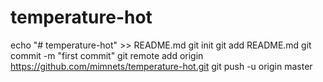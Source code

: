 # temperature-hot
echo "# temperature-hot" >> README.md
git init
git add README.md
git commit -m "first commit"
git remote add origin https://github.com/mimnets/temperature-hot.git
git push -u origin master
                